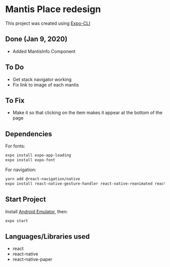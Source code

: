 # Mantis Place redesign
This project was created using [Expo-CLI](https://docs.expo.io/workflow/expo-cli/)

## Done (Jan 9, 2020)
* Added MantisInfo Component

## To Do
* Get stack navigator working
* Fix link to image of each mantis

## To Fix
* Make it so that clicking on the item makes it appear at the bottom of the page

## Dependencies
For fonts:
```bash
expo install expo-app-loading
expo install expo-font
```

For navigation:
```bash
yarn add @react-navigation/native
expo install react-native-gesture-handler react-native-reanimated react-native-screens react-native-safe-area-context @react-native-community/masked-view
```

## Start Project
Install [Android Emulator](https://docs.expo.io/workflow/android-studio-emulator/), then:

```bash
expo start
```

## Languages/Libraries used
* react
* react-native
* react-native-paper